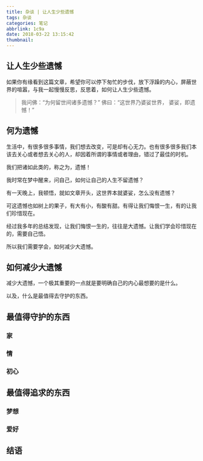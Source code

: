 ```yaml
---
title: 杂谈 | 让人生少些遗憾
tags: 杂谈
categories: 笔记
abbrlink: 1c9a
date: 2018-03-22 13:15:42
thumbnail:
---
```

## 让人生少些遗憾

如果你有缘看到这篇文章，希望你可以停下匆忙的步伐，放下浮躁的内心，屏蔽世界的喧嚣，与我一起慢慢反思，反思着，如何让人生少些遗憾。
<!-- more -->

> 我问佛：“为何留世间诸多遗憾？”
> 佛曰：“这世界乃婆娑世界， 婆娑，即遗憾！”

## 何为遗憾

生活中，有很多很多事情，我们想去改变，可是却有心无力。也有很多很多我们本该去关心或者想去关心的人，却因着所谓的事情或者理由，错过了最佳的时机。

我们把诸如此类的，称之为，遗憾！

我时常在梦中醒来，问自己，如何让自己的人生不留遗憾？

有一天晚上，我顿悟，就如文章开头，这世界本就婆娑，怎么没有遗憾？

可这遗憾也如树上的果子，有大有小，有酸有甜。有得让我们悔恨一生，有的让我们珍惜现在。

经过我多年的总结发现，让我们悔恨一生的，往往是大遗憾。让我们学会珍惜现在的，需要自己悟。

所以我们需要学会，如何减少大遗憾。

## 如何减少大遗憾

减少大遗憾，一个极其重要的一点就是要明确自己的内心最想要的是什么。

以及，什么是最值得去守护的东西。

## 最值得守护的东西

### 家

### 情

### 初心

## 最值得追求的东西

### 梦想

### 爱好

## 结语